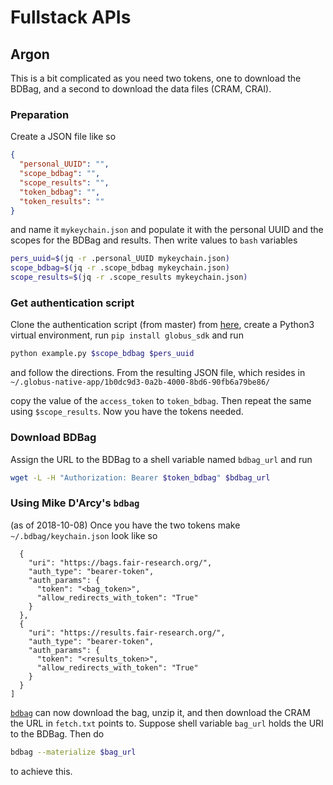 # Fullstack APIs

## Argon

This is a bit complicated as you need two tokens, one to download the BDBag, and a second to download the data files (CRAM, CRAI).

### Preparation
Create a JSON file like so
```JSON
{
  "personal_UUID": "",
  "scope_bdbag": "",
  "scope_results": "",
  "token_bdbag": "",
  "token_results": ""
}
```
and name it `mykeychain.json` and populate it with the personal UUID and the scopes for the BDBag and results. Then write values to `bash` variables
```bash
pers_uuid=$(jq -r .personal_UUID mykeychain.json)
scope_bdbag=$(jq -r .scope_bdbag mykeychain.json)
scope_results=$(jq -r .scope_results mykeychain.json)
```

### Get authentication script
Clone the authentication script (from master) from [here](https://github.com/rpwagner/oauth_cli_login), create a Python3 virtual environment, run `pip install globus_sdk` and run
```bash
python example.py $scope_bdbag $pers_uuid
```
and follow the directions. From the resulting JSON file, which resides in 
`~/.globus-native-app/1b0dc9d3-0a2b-4000-8bd6-90fb6a79be86/`

copy the value of the `access_token` to `token_bdbag`. Then repeat the same using `$scope_results`. Now you have the tokens needed.

### Download BDBag
Assign the URL to the BDBag to a shell variable named `bdbag_url` and run
```bash
wget -L -H "Authorization: Bearer $token_bdbag" $bdbag_url
```

### Using Mike D'Arcy's `bdbag`
(as of 2018-10-08)
Once you have the two tokens make `~/.bdbag/keychain.json` look like so
```JSON[
  {
    "uri": "https://bags.fair-research.org/",
    "auth_type": "bearer-token",
    "auth_params": {
      "token": "<bag_token>",
      "allow_redirects_with_token": "True"
    }
  },
  {
    "uri": "https://results.fair-research.org/",
    "auth_type": "bearer-token",
    "auth_params": {
      "token": "<results_token>",
      "allow_redirects_with_token": "True"
    }
  }
]
```

[`bdbag`](https://github.com/fair-research/bdbag/tree/dev_branch_1_5) can now download the bag, unzip it, and then download the CRAM the URL in `fetch.txt` points to. Suppose shell variable `bag_url` holds the URI to the BDBag. Then do 
```bash
bdbag --materialize $bag_url
```
to achieve this.


